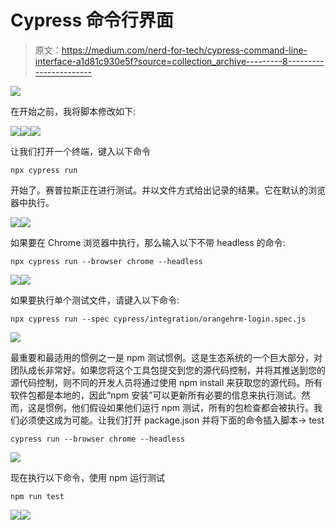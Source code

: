 # Cypress 命令行界面

> 原文：<https://medium.com/nerd-for-tech/cypress-command-line-interface-a1d81c930e5f?source=collection_archive---------8----------------------->

![](img/8a9c2c757644bc58e90e7f1a400cdfa8.png)

在开始之前，我将脚本修改如下:

![](img/1c5b38af97a9c140fcf0186b29c200af.png)![](img/83e8eed9b8c11707ffab3493b349dfb6.png)![](img/410df794d189a4681aeb59f96bd2c171.png)

让我们打开一个终端，键入以下命令

```
npx cypress run
```

开始了。赛普拉斯正在进行测试。并以文件方式给出记录的结果。它在默认的浏览器中执行。

![](img/56b38dc879e6bc5faf3cb50d4fd0848c.png)![](img/d37cf28e703504212e9e827a95709d94.png)

如果要在 Chrome 浏览器中执行，那么输入以下不带 headless 的命令:

```
npx cypress run --browser chrome --headless
```

![](img/6956661544a1547407573a64fe3446f2.png)![](img/6f240ae6e6f57780ee27cb269062eaf8.png)

如果要执行单个测试文件，请键入以下命令:

```
npx cypress run --spec cypress/integration/orangehrm-login.spec.js
```

![](img/6cb92e65410fca4aed4c29d761767867.png)

最重要和最适用的惯例之一是 npm 测试惯例。这是生态系统的一个巨大部分，对团队成长非常好。如果您将这个工具包提交到您的源代码控制，并将其推送到您的源代码控制，则不同的开发人员将通过使用 npm install 来获取您的源代码。所有软件包都是本地的，因此“npm 安装”可以更新所有必要的信息来执行测试。然而，这是惯例，他们假设如果他们运行 npm 测试，所有的包检查都会被执行。我们必须使这成为可能。让我们打开 package.json 并将下面的命令插入脚本-> test

```
cypress run --browser chrome --headless
```

![](img/26fbcd5c1017667ddc3b3f31ff23db19.png)

现在执行以下命令，使用 npm 运行测试

```
npm run test
```

![](img/f0bad9f35ff80cbd6ef522dc18575083.png)![](img/6172ab7fb939a0428e933538280975c0.png)